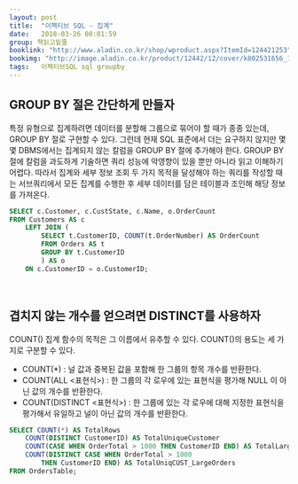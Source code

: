 ```yaml
---
layout: post
title:  "이펙티브 SQL - 집계"
date:   2018-03-26 00:01:59
group: 책읽고밑줄
booklink: "http://www.aladin.co.kr/shop/wproduct.aspx?ItemId=124421253"
bookimg: "http://image.aladin.co.kr/product/12442/12/cover/k802531656_1.jpg"
tags:   이펙티브SQL sql groupby
---
```



## GROUP BY 절은 간단하게 만들자

특정 유형으로 집계하려면 데이터를 분할해 그룹으로 묶어야 할 때가 종종 있는데, GROUP BY 절로 구현할 수 있다. 그런데 현재 SQL 표준에서 더는 요구하지 않지만 몇몇 DBMS에서는 집계되지 않는 칼럼을 GROUP BY 절에 추가해야 한다.  GROUP BY 절에 칼럼을 과도하게 기술하면 쿼리 성능에 악영향이 있을 뿐만 아니라 읽고 이해하기 어렵다. 따라서 집계와 세부 정보 조회 두 가지 목적을 달성해야 하는 쿼리를 작성할 때는 서브쿼리에서 모든 집계를 수행한 후 세부 데이터를 담은 테이블과 조인해 해당 정보를 가져온다. 

```sql
SELECT c.Customer, c.CustState, c.Name, o.OrderCount
FROM Customers AS c
    LEFT JOIN (
        SELECT t.CustomerID, COUNT(t.OrderNumber) AS OrderCount
        FROM Orders AS t
        GROUP BY t.CustomerID
        ) AS o
    ON c.CustomerID = o.CustomerID;
```

<br/>

## 겹치지 않는 개수를 얻으려면 DISTINCT를 사용하자
COUNT() 집계 함수의 목적은 그 이름에서 유추할 수 있다. COUNT()의 용도는 세 가지로 구분할 수 있다.

- COUNT(*) : 널 값과 중복된 값을 포함해 한 그룹의 항목 개수를 반환한다. 
- COUNT(ALL <표현식>) : 한 그룹의 각 로우에 있는 표현식을 평가해 NULL 이 아닌 값의 개수를 반환한다. 
- COUNT(DISTINCT <표현식>) : 한 그룹에 있는 각 로우에 대해 지정한 표현식을 평가해서 유일하고 널이 아닌 값의 개수를 반환한다. 

```sql
SELECT COUNT(*) AS TotalRows
    COUNT(DISTINCT CustomerID) AS TotalUniqueCustomer
    COUNT(CASE WHEN OrderTotal > 1000 THEN CustomerID END) AS TotalLargeOrders
    COUNT(DISTINCT CASE WHEN OrderTotal > 1000                 
    	THEN CustomerID END) AS TotalUniqCUST_LargeOrders
FROM OrdersTable;
```

<br/>